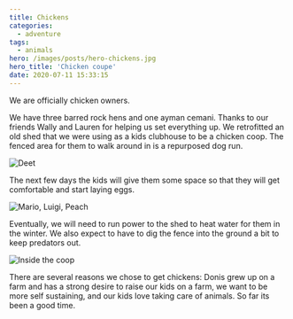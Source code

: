 ```yaml
---
title: Chickens
categories:
  - adventure
tags:
  - animals
hero: /images/posts/hero-chickens.jpg
hero_title: 'Chicken coupe'
date: 2020-07-11 15:33:15
---
```


We are officially chicken owners.

<!-- more -->

We have three barred rock hens and one ayman cemani.  Thanks to our friends Wally and Lauren for helping us set everything up.  We retrofitted an old shed that we were using as a kids clubhouse to be a chicken coop.  The fenced area for them to walk around in is a repurposed dog run.

![Deet](/images/posts/deet.jpg)

The next few days the kids will give them some space so that they will get comfortable and start laying eggs.

![Mario, Luigi, Peach](/images/posts/mario-luigi-peach.jpg)

Eventually, we will need to run power to the shed to heat water for them in the winter.  We also expect to have to dig the fence into the ground a bit to keep predators out.

![Inside the coop](/images/posts/inside-the-coop.jpg)

There are several reasons we chose to get chickens:  Donis grew up on a farm and has a strong desire to raise our kids on a farm,  we want to be more self sustaining,  and our kids love taking care of animals.  So far its been a good time.